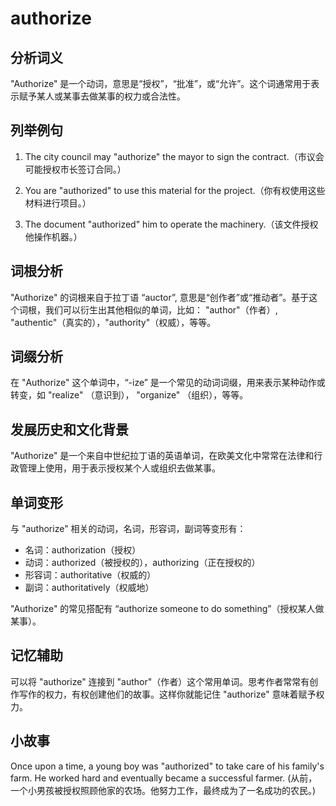 # authorize

## 分析词义

  

"Authorize" 是一个动词，意思是“授权”，“批准”，或“允许”。这个词通常用于表示赋予某人或某事去做某事的权力或合法性。

  

## 列举例句

  

1.  The city council may "authorize" the mayor to sign the contract.（市议会可能授权市长签订合同。）
    
      
    
2.  You are "authorized" to use this material for the project.（你有权使用这些材料进行项目。）
    
      
    
3.  The document "authorized" him to operate the machinery.（该文件授权他操作机器。）
    
      
    

  

## 词根分析

  

"Authorize" 的词根来自于拉丁语 “auctor”, 意思是“创作者”或“推动者”。基于这个词根，我们可以衍生出其他相似的单词，比如： "author"（作者）, "authentic"（真实的），"authority"（权威），等等。

  

## 词缀分析

  

在 "Authorize" 这个单词中，“-ize” 是一个常见的动词词缀，用来表示某种动作或转变，如 "realize" （意识到）， "organize" （组织），等等。

  

## 发展历史和文化背景

  

"Authorize" 是一个来自中世纪拉丁语的英语单词，在欧美文化中常常在法律和行政管理上使用，用于表示授权某个人或组织去做某事。

  

## 单词变形

  

与 "authorize" 相关的动词，名词，形容词，副词等变形有：

  

*   名词：authorization（授权）
*   动词：authorized（被授权的），authorizing（正在授权的）
*   形容词：authoritative（权威的）
*   副词：authoritatively（权威地）

  

"Authorize" 的常见搭配有 “authorize someone to do something”（授权某人做某事）。

  

## 记忆辅助

  

可以将 "authorize" 连接到 "author"（作者）这个常用单词。思考作者常常有创作写作的权力，有权创建他们的故事。这样你就能记住 "authorize" 意味着赋予权力。

  

## 小故事

  

Once upon a time, a young boy was "authorized" to take care of his family's farm. He worked hard and eventually became a successful farmer. (从前，一个小男孩被授权照顾他家的农场。他努力工作，最终成为了一名成功的农民。)
